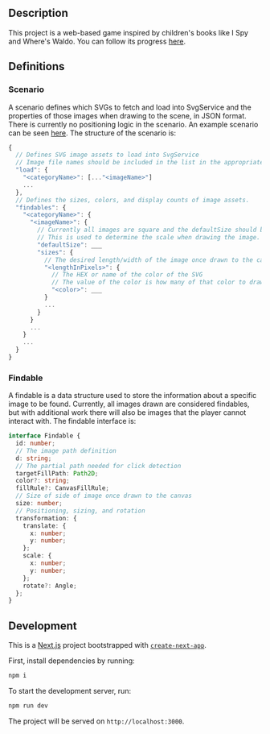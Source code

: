 ## Description
This project is a web-based game inspired by children's books like I Spy and Where's Waldo.
You can follow its progress [here](https://sarah.tennis/ispy/).

## Definitions
### Scenario
A scenario defines which SVGs to fetch and load into SvgService and the properties of those images when drawing to the scene, in JSON format. There is currently no positioning logic in the scenario. An example scenario can be seen [here](https://github.com/sarahtennis/ispy/blob/main/public/scenarios/fruit.json). The structure of the scenario is:
  ```js
  {
    // Defines SVG image assets to load into SvgService
    // Image file names should be included in the list in the appropriate category.
    "load": {
      "<categoryName>": [..."<imageName>"]
      ...
    },
    // Defines the sizes, colors, and display counts of image assets.
    "findables": {
      "<categoryName>": {
        "<imageName>": {
          // Currently all images are square and the defaultSize should be the length/width of the image.
          // This is used to determine the scale when drawing the image.
          "defaultSize": ___
          "sizes": {
            // The desired length/width of the image once drawn to the canvas.
            "<lengthInPixels>": {
              // The HEX or name of the color of the SVG
              // The value of the color is how many of that color to draw.
              "<color>": ___
            }
            ...
          }
        }
        ...
      }
      ...
    }
  }
  ```
### Findable
A findable is a data structure used to store the information about a specific image to be found. Currently, all images drawn are considered findables, but with additional work there will also be images that the player cannot interact with. The findable interface is:
```ts
interface Findable {
  id: number;
  // The image path definition
  d: string;
  // The partial path needed for click detection
  targetFillPath: Path2D;
  color?: string;
  fillRule?: CanvasFillRule;
  // Size of side of image once drawn to the canvas
  size: number;
  // Positioning, sizing, and rotation
  transformation: {
    translate: {
      x: number;
      y: number;
    };
    scale: {
      x: number;
      y: number;
    };
    rotate?: Angle;
  };
}
```

## Development
This is a [Next.js](https://nextjs.org) project bootstrapped with [`create-next-app`](https://nextjs.org/docs/app/api-reference/cli/create-next-app).

First, install dependencies by running:
```bash
npm i
```

To start the development server, run:
```bash
npm run dev
```

The project will be served on `http://localhost:3000`.
